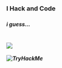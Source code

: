 <h3>I Hack and Code<h3><h5>i guess...<h5> <br> 
<img src="https://img.shields.io/badge/python-3670A0?style=for-the-badge&logo=python&logoColor=ffdd54"> <br> <br>

<img src="https://tryhackme-badges.s3.amazonaws.com/doragonsec.png" alt="TryHackMe">

